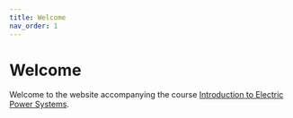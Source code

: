 ```yaml
---
title: Welcome
nav_order: 1
---
```


# Welcome

Welcome to the website accompanying the course [Introduction to Electric Power Systems](https://kurser.dtu.dk/course/46700).